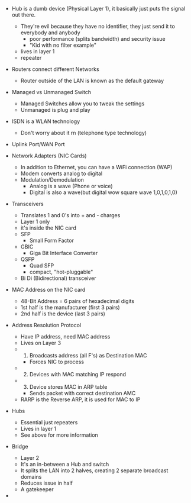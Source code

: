 
- Hub is a dumb device (Physical Layer 1), it basically just puts the signal out there.
	- They're evil because they have no identifier, they just send it to everybody and anybody
		- poor performance (splits bandwidth) and security issue
		- "Kid with no filter example"
	- lives in layer 1 
	- repeater 
- Routers connect different Networks
	- Router outside of the LAN is known as the default gateway 
- Managed vs Unmanaged Switch
	- Managed Switches allow you to tweak the settings
	- Unmanaged is plug and play 
- ISDN is a WLAN technology 
	- Don't worry about it rn (telephone type technology)
- Uplink Port/WAN Port 

- Network Adapters (NIC Cards)
	- In addition to Ethernet, you can have a WiFi connection (WAP)
	- Modem converts analog to digital 
	- Modulation/Demodulation
		- Analog is a wave (Phone or voice)
		- Digital is also a wave(but digital wow square wave 1,0,1,0,1,0)
- Transceivers
	- Translates 1 and 0's into + and - charges
	- Layer 1 only
	- it's inside the NIC card
	- SFP
		- Small Form Factor
	- GBIC 
		- Giga Bit Interface Converter
	- QSFP
		- Quad SFP
		- compact, "hot-pluggable"
	- Bi Di (Bidirectional) transceiver
- MAC Address on the NIC card
	- 48-Bit Address = 6 pairs of hexadecimal digits
	- 1st half is the manufacturer (first 3 pairs)
	- 2nd half is the device (last 3 pairs)
- Address Resolution Protocol
	- Have IP address, need MAC address
	-  Lives on Layer 3 
	- 1. Broadcasts address (all F's) as Destination MAC
		- Forces NIC to process
	- 2. Devices with MAC matching IP respond
	- 3. Device stores MAC in ARP table
		- Sends packet with correct destination AMC 
	- RARP is the Reverse ARP, it is used for MAC to IP 
- Hubs
	- Essential just repeaters
	- Lives in layer 1
	- See above for more information 
- Bridge 
	- Layer 2 
	- It's an in-between a Hub and switch
	- It splits the LAN into 2 halves, creating 2 separate broadcast domains 
	- Reduces issue in half 
	- A gatekeeper 
- 